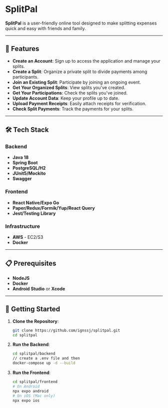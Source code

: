 # SplitPal

**SplitPal** is a user-friendly online tool designed to make splitting expenses quick and easy with friends and family.

---

## 🚀 Features

- **Create an Account**: Sign up to access the application and manage your splits.
- **Create a Split**: Organize a private split to divide payments among participants.
- **Join an Existing Split**: Participate by joining an ongoing event.
- **Get Your Organized Splits**: View splits you've created.
- **Get Your Participations**: Check the splits you've joined.
- **Update Account Data**: Keep your profile up to date.
- **Upload Payment Receipts**: Easily attach receipts for verification.
- **Check Split Payments**: Track the payments for your splits.

---

## 🛠 Tech Stack

### Backend
- **Java 18**
- **Spring Boot**
- **PostgreSQL/H2**
- **JUnit5/Mockito**
- **Swagger**

### Frontend
- **React Native/Expo Go**
- **Paper/Redux/Formik/Yup/React Query**
- **Jest/Testing Library**

### Infrastructure
- **AWS** - EC2/S3
- **Docker**

---

## 📋 Prerequisites

- **NodeJS**
- **Docker**
- **Android Studio** or **Xcode**

---

## 🏁 Getting Started

1. **Clone the Repository**:
   ```bash
   git clone https://github.com/ignssj/splitpal.git
   cd splitpal
   ```

2. **Run the Backend**:
   ```bash
   cd splitpal/backend
   // create a .env file and then
   docker-compose up -d --build
   ```

3. **Run the Frontend**:
   ```bash
   cd splitpal/frontend
   # On Android
   npx expo android
   # On iOS (Mac only)
   npx expo ios
   ```
